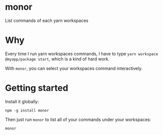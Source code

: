 # monor

List commands of each yarn workspaces

# Why

Every time I run yarn workspaces commands, I have to type `yarn workspace @myapp/package start`, which is a kind of hard work.

With `monor`, you can select your workspaces command interactively.

# Getting started

Install it globally:

```
npm -g install monor
```

Then just run `monor` to list all of your commands under your workspaces:

```
monor
```

